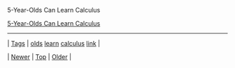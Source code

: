 <!--
title: 5-Year-Olds Can Learn Calculus
date: 2020-06-28T15:27:00.266Z
tags: olds, learn, calculus, link
-->


5-Year-Olds Can Learn Calculus

[5-Year-Olds Can Learn Calculus](http://www.theatlantic.com/education/archive/2014/03/5-year-olds-can-learn-calculus/284124/)

<!--BOTTOM-POST-NAVIGATION-->
---

| [Tags](tags.md) | [olds](tag-olds.md) [learn](tag-learn.md) [calculus](tag-calculus.md) [link](tag-link.md) |

| [Newer](78147874524.md) | [Top](index.md) | [Older](78641547703.md) |